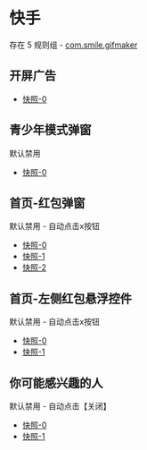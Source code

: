 # 快手

存在 5 规则组 - [com.smile.gifmaker](/src/apps/com.smile.gifmaker.ts)

## 开屏广告

- [快照-0](https://i.gkd.li/import/12708602)

## 青少年模式弹窗

默认禁用

- [快照-0](https://i.gkd.li/import/12708609)

## 首页-红包弹窗

默认禁用 - 自动点击x按钮

- [快照-0](https://i.gkd.li/import/12708649)
- [快照-1](https://i.gkd.li/import/12708660)
- [快照-2](https://i.gkd.li/import/12708681)

## 首页-左侧红包悬浮控件

默认禁用 - 自动点击x按钮

- [快照-0](https://i.gkd.li/import/12708671)
- [快照-1](https://i.gkd.li/import/12708676)

## 你可能感兴趣的人

默认禁用 - 自动点击【关闭】

- [快照-0](https://i.gkd.li/import/12708620)
- [快照-1](https://i.gkd.li/import/12708707)
